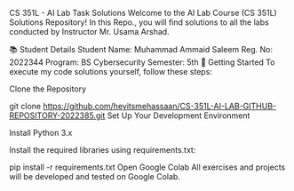 CS 351L - AI Lab Task Solutions
Welcome to the AI Lab Course (CS 351L) Solutions Repository! In this Repo., you will find solutions to all the labs conducted by Instructor Mr. Usama Arshad.

📚 Student Details
Student Name: Muhammad Ammaid Saleem
Reg. No: 2022344
Program: BS Cybersecurity
Semester: 5th
🔧 Getting Started
To execute my code solutions yourself, follow these steps:

Clone the Repository

git clone https://github.com/heyitsmehassaan/CS-351L-AI-LAB-GITHUB-REPOSITORY-2022385.git
Set Up Your Development Environment

Install Python 3.x

Install the required libraries using requirements.txt:

pip install -r requirements.txt
Open Google Colab
All exercises and projects will be developed and tested on Google Colab.

